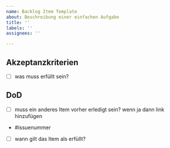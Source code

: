 ```yaml
---
name: Backlog Item Template
about: Beschreibung einer einfachen Aufgabe
title: ''
labels: ''
assignees: ''

---
```


## Akzeptanzkriterien
- [ ] was muss erfüllt sein?

## DoD
- [ ] muss ein anderes Item vorher erledigt sein? wenn ja dann link hinzufügen
- #issuenummer
- [ ] wann gilt das Item als erfüllt?

